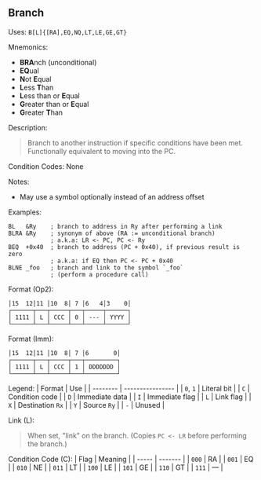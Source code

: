 ## Branch

Uses:
`B[L]{[RA],EQ,NQ,LT,LE,GE,GT}`

Mnemonics:
- **BRA**nch (unconditional)
- **EQ**ual
- **N**ot **E**qual
- **L**ess **T**han
- **L**ess than or **E**qual
- **G**reater than or **E**qual
- **G**reater **T**han

Description:
> Branch to another instruction if specific conditions have been met.
> Functionally equivalent to moving into the PC.

Condition Codes: None

Notes:
- May use a symbol optionally instead of an address offset

Examples:
```assembly
BL   &Ry    ; branch to address in Ry after performing a link
BLRA &Ry    ; synonym of above (RA := unconditional branch)
            ; a.k.a: LR <- PC, PC <- Ry
BEQ  +0x40  ; branch to address (PC + 0x40), if previous result is zero
            ; a.k.a: if EQ then PC <- PC + 0x40
BLNE _foo   ; branch and link to the symbol `_foo`
            ; (perform a procedure call)
```

Format (Op2):
```
│15  12│11 │10  8│ 7 │6   4│3    0│
┌──────┬───┬─────┬───┬─────┬──────┐
│ 1111 │ L │ CCC │ 0 │ --- │ YYYY │
└──────┴───┴─────┴───┴─────┴──────┘
```

Format (Imm):
```
│15  12│11 │10  8│ 7 │6       0│
┌──────┬───┬─────┬───┬─────────┐
│ 1111 │ L │ CCC │ 1 │ DDDDDDD │
└──────┴───┴─────┴───┴─────────┘
```

Legend:
| Format   | Use              |
| -------- | ---------------- |
| `0`, `1` | Literal bit      |
| `C`      | Condition code   |
| `D`      | Immediate data   |
| `I`      | Immediate flag   |
| `L`      | Link flag        |
| `X`      | Destination `Rx` |
| `Y`      | Source `Ry`      |
| `-`      | Unused           |

Link (L):
> When set, "link" on the branch.
> (Copies `PC <- LR` before performing the branch.)

Condition Code (C):
| Flag  | Meaning |
| ----- | ------- |
| `000` | RA      |
| `001` | EQ      |
| `010` | NE      |
| `011` | LT      |
| `100` | LE      |
| `101` | GE      |
| `110` | GT      |
| `111` | &mdash; |
